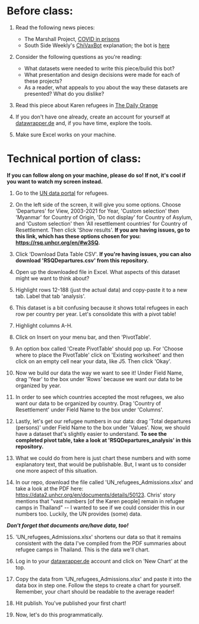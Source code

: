 Before class:
=============

1. Read the following news pieces:
	* The Marshall Project, [COVID in prisons](https://www.themarshallproject.org/2020/05/01/a-state-by-state-look-at-coronavirus-in-prisons)
	* South Side Weekly's [ChiVaxBot](https://southsideweekly.com/chivaxbot/) explanation; the bot is [here](https://twitter.com/ChiVaxBot) 

2. Consider the following questions as you're reading:
	* What datasets were needed to write this piece/bulid this bot?
	* What presentation and design decisions were made for each of these projects?
	* As a reader, what appeals to you about the way these datasets are presented? What do you dislike?

3. Read this piece about Karen refugees in [The Daily Orange](http://dailyorange.com/2021/03/karen-refugees-syracuse-rally-justice-recognition/)

4. If you don't have one already, create an account for yourself at [datawrapper.de](https://www.datawrapper.de/) and, if you have time, explore the tools.

5. Make sure Excel works on your machine.

Technical portion of class:
===========================

**If you can follow along on your machine, please do so! If not, it's cool if you want to watch my screen instead.**

1. Go to the [UN data portal](https://rsq.unhcr.org/en/) for refugees.

2. On the left side of the screen, it will give you some options. Choose 'Departures' for View, 2003-2021 for Year, 'Custom selection' then 'Myanmar' for Country of Origin, 'Do not display' for Country of Asylum, and 'Custom selection' then 'All resettlement countries' for Country of Resettlement. Then click 'Show results'. **If you are having issues, go to this link, which has these options chosen for you: https://rsq.unhcr.org/en/#w3SQ.**

3. Click 'Download Data Table CSV'. **If you're having issues, you can also download 'RSQDepartures.csv' from this repository.**

4. Open up the downloaded file in Excel. What aspects of this dataset might we want to think about?

5. Highlight rows 12-188 (just the actual data) and copy-paste it to a new tab. Label that tab 'analysis'.

6. This dataset is a bit confusing because it shows total refugees in each row per country per year. Let's consolidate this with a pivot table!

7. Highlight columns A-H.

8. Click on Insert on your menu bar, and then 'PivotTable'.

9. An option box called 'Create PivotTable' should pop up. For 'Choose where to place the PivotTable' click on 'Existing worksheet' and then click on an empty cell near your data, like J5. Then click 'Okay'.

10. Now we build our data the way we want to see it! Under Field Name, drag 'Year' to the box under 'Rows' because we want our data to be organized by year.

11. In order to see which countries accepted the most refugees, we also want our data to be organized by country. Drag 'Country of Resettlement' under Field Name to the box under 'Columns'.

12. Lastly, let's get our refugee numbers in our data: drag 'Total departures (persons)' under Field Name to the box under 'Values'. Now, we should have a dataset that's slightly easier to understand. **To see the completed pivot table, take a look at 'RSQDepartures_analysis' in this repository.**

13. What we could do from here is just chart these numbers and with some explanatory text, that would be publishable. But, I want us to consider one more aspect of this situation.

14. In our repo, download the file called 'UN_refugees_Admissions.xlsx' and take a look at the PDF here: https://data2.unhcr.org/en/documents/details/50123. Chris' story mentions that "vast numbers [of the Karen people] remain in refugee camps in Thailand" -- I wanted to see if we could consider this in our numbers too. Luckily, the UN provides (some) data.

***Don't forget that documents are/have data, too!***

15. 'UN_refugees_Admissions.xlsx' shortens our data so that it remains consistent with the data I've compiled from the PDF summaries about refugee camps in Thailand. This is the data we'll chart.

16. Log in to your [datawrapper.de](https://www.datawrapper.de/) account and click on 'New Chart' at the top.

17. Copy the data from 'UN_refugees_Admissions.xlsx' and paste it into the data box in step one. Follow the steps to create a chart for yourself. Remember, your chart should be readable to the average reader!

18. Hit publish. You've published your first chart!

19. Now, let's do this programmatically.
